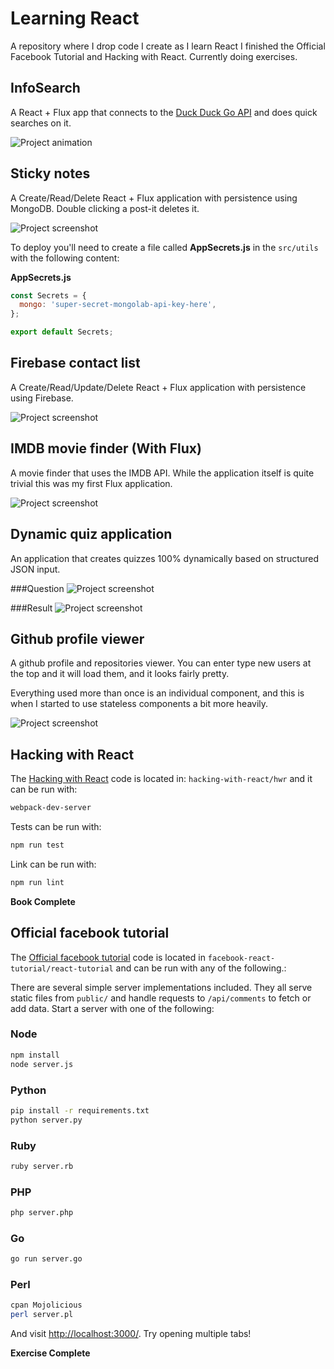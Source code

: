 # Learning React
A repository where I drop code I create as I learn React I finished the Official Facebook Tutorial and Hacking with React. Currently doing exercises.

## InfoSearch

A React + Flux app that connects to the [Duck Duck Go API](https://duckduckgo.com/api) and does quick searches on it.

![Project animation](assets/info-finder.gif)

## Sticky notes

A Create/Read/Delete React + Flux application with persistence using MongoDB. Double clicking a post-it deletes it.

![Project screenshot](assets/sticky-notes.png)

To deploy you'll need to create a file called **AppSecrets.js** in the `src/utils` with the following content:

**AppSecrets.js**
```js
const Secrets = {
  mongo: 'super-secret-mongolab-api-key-here',
};

export default Secrets;

```

## Firebase contact list

A Create/Read/Update/Delete React + Flux application with persistence using Firebase.

![Project screenshot](assets/firebase-contact-list.png)

## IMDB movie finder (With Flux)

A movie finder that uses the IMDB API. While the application itself is quite trivial this was my first Flux application.

![Project screenshot](assets/imdb-movie-flux.png)

## Dynamic quiz application

An application that creates quizzes 100% dynamically based on structured JSON input.

###Question
![Project screenshot](assets/react-quiz-question.png)

###Result
![Project screenshot](assets/react-quiz-result.png)

## Github profile viewer

A github profile and repositories viewer. You can enter type new users at the top and it will load them, and it looks fairly pretty.

Everything used more than once is an individual component, and this is when I started to use stateless components a bit more heavily.

![Project screenshot](assets/github-profile-viewer.png)

## Hacking with React

The [Hacking with React](http://www.hackingwithreact.com) code is located in: `hacking-with-react/hwr` and it can be run with:

```bash
webpack-dev-server
```

Tests can be run with:

```bash
npm run test
```

Link can be run with:

```bash
npm run lint
```

**Book Complete**

## Official facebook tutorial
The [Official facebook tutorial](https://facebook.github.io/react/docs/tutorial.html) code is located in `facebook-react-tutorial/react-tutorial` and can be run with any of the following.:

There are several simple server implementations included. They all serve static files from `public/` and handle requests to `/api/comments` to fetch or add data. Start a server with one of the following:

### Node

```sh
npm install
node server.js
```

### Python

```sh
pip install -r requirements.txt
python server.py
```

### Ruby
```sh
ruby server.rb
```

### PHP
```sh
php server.php
```

### Go
```sh
go run server.go
```

### Perl

```sh
cpan Mojolicious
perl server.pl
```

And visit <http://localhost:3000/>. Try opening multiple tabs!

**Exercise Complete**
